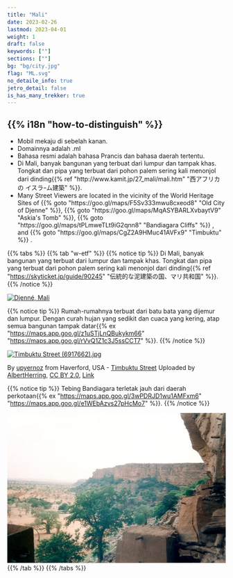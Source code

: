 ```yaml
---
title: "Mali"
date: 2023-02-26
lastmod: 2023-04-01
weight: 1
draft: false
keywords: [""]
sections: [""]
bg: "bg/city.jpg"
flag: "ML.svg"
no_detaile_info: true
jetro_detail: false
is_has_many_trekker: true
---
```


<div class="main-desciption country-description">
    <h2 class="section-title">{{% i18n "how-to-distinguish" %}}</h2>
    <ul class="rule-list">
        <li>Mobil mekaju di sebelah kanan.</li>
        <li>Domainnya adalah <span class="quiz">.ml</span></li>
        <li>Bahasa resmi adalah bahasa Prancis dan bahasa daerah tertentu.</li>
        <li>Di Mali, banyak bangunan yang terbuat dari lumpur dan tampak khas. Tongkat dan pipa yang terbuat dari pohon palem sering kali menonjol dari dinding{{% ref "http://www.kamit.jp/27_mali/mali.htm" "西アフリカの イスラｰム建築" %}}.</li>
        <li>Many Street Viewers are located in the vicinity of the World Heritage Sites of {{% goto "https://goo.gl/maps/F5Sv333mwu8cxeod8" "Old City of Djenne" %}}, {{% goto "https://goo.gl/maps/MqASYBARLXvbaytV9" "Askia's Tomb" %}}, {{% goto "https://goo.gl/maps/tPLmweTLt9iG2qnn8" "Bandiagara Cliffs" %}} , and {{% goto "https://goo.gl/maps/CgZ2A9HMuc41AVFx9" "Timbuktu" %}} .
    </ul>
</div>

{{% tabs %}}
{{% tab "w-etf" %}}
{{% notice tip %}}
Di Mali, banyak bangunan yang terbuat dari lumpur dan tampak khas. Tongkat dan pipa yang terbuat dari pohon palem sering kali menonjol dari dinding{{% ref "https://skyticket.jp/guide/90245" "伝統的な泥建築の国、マリ共和国" %}}.
{{% /notice %}}

<div class="googlemap-if">
<a data-flickr-embed="true" href="https://www.flickr.com/photos/hypostylin/3159048225/in/photolist-5P9WYH-4RiNmt-8eVDUa-pxypWB-bvcM7W-cza2U-bJi4gP-aY6Nat-dNmHa-7jRuWJ-dNmjR-9Vc7Rs-5NHAEp-49jxCE-5Pc25B-5NRXfM-5PnAkm-hnxsBq-4jWPGz-7jG2G4-4k1SNo-4aBo9i-556phb-bM1tpi-t2jt3-4jXy5u-2iDR5AB-fLKLk-9iQKU-ab6NVn-4jv7eR-3jDTXp-bdQaMv-9eDKxy-4mFNqX-i9UcV-87auFa-6byWcZ-87auxT-5P6tpg-7uptap-iaqkd-7fabbk-7htqkM-mKxQL-bcAiwi-dNmZZ-5NHAE6-xMfQCs-wRekbt" title="Djenné, Mali"><img src="https://live.staticflickr.com/3132/3159048225_be7b2477ee_z.jpg" width="640" height="480" alt="Djenné, Mali"/></a><script async src="//embedr.flickr.com/assets/client-code.js" charset="utf-8"></script>
</div>

{{% notice tip %}}
Rumah-rumahnya terbuat dari batu bata yang dijemur dan lumpur. Dengan curah hujan yang sedikit dan cuaca yang kering, atap semua bangunan tampak datar{{% ex "https://maps.app.goo.gl/z1uSTjLnQBukykm66" "https://maps.app.goo.gl/rVvQ1Z1c3J5ssCCT7" %}}.
{{% /notice %}}
<div class="googlemap-if no-margin">
<p><a href="https://commons.wikimedia.org/wiki/File:Timbuktu_Street_(6917662).jpg#/media/File:Timbuktu_Street_(6917662).jpg"><img src="https://upload.wikimedia.org/wikipedia/commons/6/6b/Timbuktu_Street_%286917662%29.jpg" alt="Timbuktu Street (6917662).jpg" height="419" width="640"></a></p><p>By <a rel="nofollow" class="external text" href="https://www.flickr.com/people/48600082269@N01">upyernoz</a> from Haverford, USA - <a rel="nofollow" class="external text" href="https://www.flickr.com/photos/upyernoz/6917662/">Timbuktu Street</a>
Uploaded by <a href="//commons.wikimedia.org/wiki/User:AlbertHerring" class="mw-redirect" title="User:AlbertHerring">AlbertHerring</a>, <a href="https://creativecommons.org/licenses/by/2.0" title="Creative Commons Attribution 2.0">CC BY 2.0</a>, <a href="https://commons.wikimedia.org/w/index.php?curid=29240121">Link</a></p>
</div>

{{% notice tip %}}
Tebing Bandiagara terletak jauh dari daerah perkotaan{{% ex "https://maps.app.goo.gl/3wPDRJD1wu1AMFxm6" "https://maps.app.goo.gl/e1WEbAzvs27pHcMo7" %}}.
{{% /notice %}}
<div class="googlemap-if unclickable">
<img src="./falaise_de_bandiagara2.jpg" width="550px">
</div>
{{% /tab %}}
{{% /tabs %}}